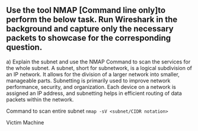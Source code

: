 ## Use the tool NMAP [Command line only]to perform the below task. Run Wireshark in the background and capture only the necessary packets to showcase for the corresponding question.
a) Explain the subnet and use the NMAP Command to scan the services for the whole subnet.
A subnet, short for subnetwork, is a logical subdivision of an IP network. It allows for the division of a larger network into smaller, manageable parts. Subnetting is primarily used to improve network performance, security, and organization. Each device on a network is assigned an IP address, and subnetting helps in efficient routing of data packets within the network.

Command to scan entire subnet `nmap -sV <subnet/CIDR notation>`

Victim Machine
